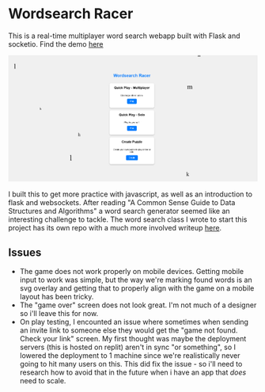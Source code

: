 # Wordsearch Racer
This is a real-time multiplayer word search webapp built with Flask and socketio. Find the demo [here](http://wordsearch-racer.replit.app)

![Preview Image](wordsearch-preview.png "Preview Image")

I built this to get more practice with javascript, as well as an introduction to flask and websockets. After reading "A Common Sense Guide to Data Structures and Algorithms" a word search generator seemed 
like an interesting challenge to tackle. The word search class I wrote to start this project has its own repo with a much more involved writeup [here](https://github.com/giplgwm/wordsearch).

## Issues
- The game does not work properly on mobile devices. Getting mobile input to work was simple, but the way we're marking found words is an svg overlay and getting that to properly align with the game on a mobile layout has been tricky.
- The "game over" screen does not look great. I'm not much of a designer so i'll leave this for now.
- On play testing, I encounted an issue where sometimes when sending an invite link to someone else they would get the "game not found. Check your link" screen. My first thought was maybe the deployment servers (this is hosted on replit) aren't in sync "or something", so I lowered the deployment to 1 machine since we're realistically never going to hit many users on this. This did fix the issue - so i'll need to research how to avoid that in the future when i have an app that *does* need to scale.
